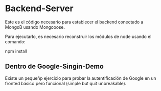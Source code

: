 # Backend-Server 

Este es el código necesario para establecer el backend conectado
a MongoB usando Mongooose.

Para ejecutarlo, es necesario reconstruir los módulos de node usando el comando:

npm install

## Dentro de Google-Singin-Demo

Existe un pequeñp ejercicio para probar la autentificación de Google en un fronted básico pero funcional (simple but quit unbreakable).

